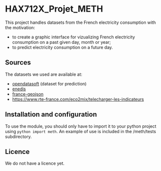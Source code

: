 # HAX712X_Projet_METH

This project handles datasets from the French electricity consumption with the motivation:
- to create a graphic interface for vizualizing French electricity consumption on a past given day, month or year;
- to predict electricity consumption on a future day.

## Sources

The datasets we used are available at:
- [opendatasoft](https://odre.opendatasoft.com/explore/dataset/eco2mix-national-tr/information/?disjunctive.nature&sort=-date_heure) (dataset for prediction)
- [enedis](https://data.enedis.fr/explore/dataset/consommation-annuelle-residentielle-par-adresse/information/)
- [france-geojson](https://github.com/gregoiredavid/france-geojson/blob/master/README.md)
- https://www.rte-france.com/eco2mix/telecharger-les-indicateurs
## Installation and configuration

To use the module, you should only have to import it to your python project using ```python import meth```. An example of use is included in the /meth/tests subdirectory.

## Licence

We do not have a licence yet.
